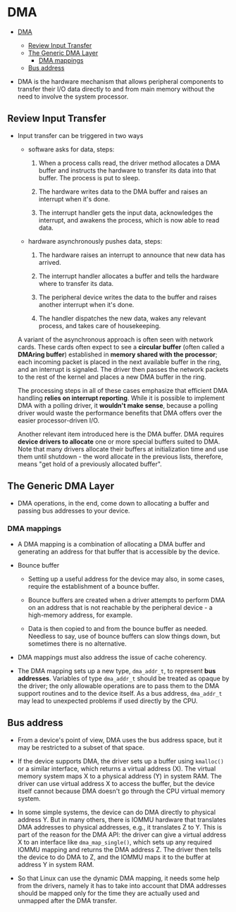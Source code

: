 # DMA

- [DMA](#dma)
  - [Review Input Transfer](#review-input-transfer)
  - [The Generic DMA Layer](#the-generic-dma-layer)
    - [DMA mappings](#dma-mappings)
  - [Bus address](#bus-address)

- DMA is the hardware mechanism that allows peripheral components to transfer their I/O data directly to and from main memory without the need to involve the system processor.

## Review Input Transfer

- Input transfer can be triggered in two ways

  - software asks for data, steps:

    1. When a process calls read, the driver method allocates a DMA buffer and instructs the hardware to transfer its data into that buffer. The process is put to sleep.

    2. The hardware writes data to the DMA buffer and raises an interrupt when it's done.

    3. The interrupt handler gets the input data, acknowledges the interrupt, and awakens the process, which is now able to read data.

  - hardware asynchronously pushes data, steps:

    1. The hardware raises an interrupt to announce that new data has arrived.

    2. The interrupt handler allocates a buffer and tells the hardware where to transfer its data.

    3. The peripheral device writes the data to the buffer and raises another interrupt when it's done.

    4. The handler dispatches the new data, wakes any relevant process, and takes care of housekeeping.

  A variant of the asynchronous approach is often seen with network cards. These cards often expect to see a **circular buffer** (often called a **DMAring buffer**) established in **memory shared with the processor**; each incoming packet is placed in the next available buffer in the ring, and an interrupt is signaled. The driver then passes the network packets to the rest of the kernel and places a new DMA buffer in the ring.

  The processing steps in all of these cases emphasize that efficient DMA handling **relies on interrupt reporting**. While it is possible to implement DMA with a polling driver, it **wouldn't make sense**, because a polling driver would waste the performance benefits that DMA offers over the easier processor-driven I/O.

  Another relevant item introduced here is the DMA buffer. DMA requires **device drivers to allocate** one or more special buffers suited to DMA. Note that many drivers allocate their buffers at initialization time and use them until shutdown - the word allocate in the previous lists, therefore, means "get hold of a previously allocated buffer".

## The Generic DMA Layer

- DMA operations, in the end, come down to allocating a buffer and passing bus addresses to your device.

### DMA mappings

- A DMA mapping is a combination of allocating a DMA buffer and generating an address for that buffer that is accessible by the device.

- Bounce buffer

  - Setting up a useful address for the device may also, in some cases, require the establishment of a bounce buffer.

  - Bounce buffers are created when a driver attempts to perform DMA on an address that is not reachable by the peripheral device - a high-memory address, for example.

  - Data is then copied to and from the bounce buffer as needed. Needless to say, use of bounce buffers can slow things down, but sometimes there is no alternative.

- DMA mappings must also address the issue of cache coherency.

- The DMA mapping sets up a new type, `dma_addr_t`, to represent **bus addresses**. Variables of type `dma_addr_t` should be treated as opaque by the driver; the only allowable operations are to pass them to the DMA support routines and to the device itself. As a bus address, `dma_addr_t` may lead to unexpected problems if used directly by the CPU.

## Bus address

- From a device's point of view, DMA uses the bus address space, but it may be restricted to a subset of that space.

- If the device supports DMA, the driver sets up a buffer using `kmalloc()` or a similar interface, which returns a virtual address (X). The virtual memory system maps X to a physical address (Y) in system RAM. The driver can use virtual address X to access the buffer, but the device itself cannot because DMA doesn't go through the CPU virtual memory system.

- In some simple systems, the device can do DMA directly to physical address Y.  But in many others, there is IOMMU hardware that translates DMA addresses to physical addresses, e.g., it translates Z to Y. This is part of the reason for the DMA API: the driver can give a virtual address X to an interface like `dma_map_single()`, which sets up any required IOMMU mapping and returns the DMA address Z. The driver then tells the device to do DMA to Z, and the IOMMU maps it to the buffer at address Y in system RAM.

- So that Linux can use the dynamic DMA mapping, it needs some help from the drivers, namely it has to take into account that DMA addresses should be mapped only for the time they are actually used and unmapped after the DMA transfer.






